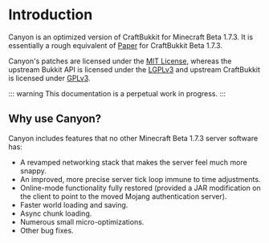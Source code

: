 # Introduction

Canyon is an optimized version of CraftBukkit for Minecraft Beta 1.7.3. It is essentially
a rough equivalent of [Paper](https://papermc.io) for CraftBukkit Beta 1.7.3.

Canyon's patches are licensed under the [MIT License](https://opensource.org/licenses/MIT),
whereas the upstream Bukkit API is licensed under the [LGPLv3](https://www.gnu.org/licenses/lgpl-3.0.en.html)
and upstream CraftBukkit is licensed under [GPLv3](https://www.gnu.org/licenses/gpl-3.0.en.html).

::: warning
This documentation is a perpetual work in progress.
:::

## Why use Canyon?

Canyon includes features that no other Minecraft Beta 1.7.3 server software has:

* A revamped networking stack that makes the server feel much more snappy.
* An improved, more precise server tick loop immune to time adjustments.
* Online-mode functionality fully restored (provided a JAR modification on the client
  to point to the moved Mojang authentication server).
* Faster world loading and saving.
* Async chunk loading.
* Numerous small micro-optimizations.
* Other bug fixes.